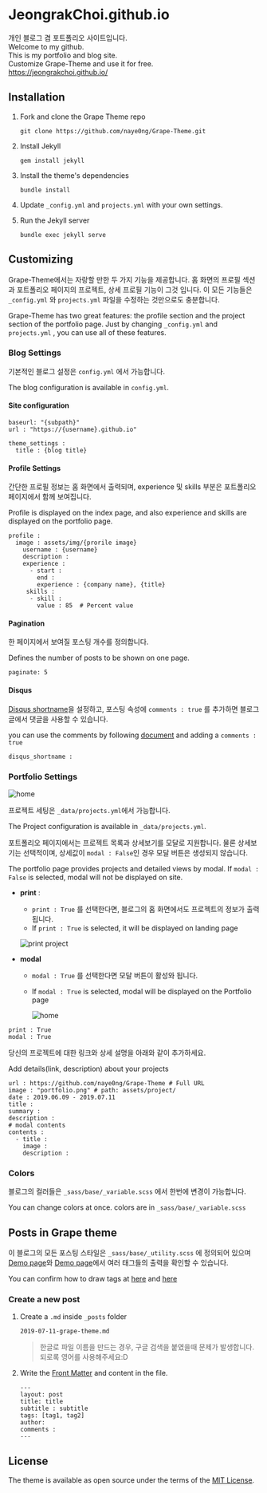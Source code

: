 # JeongrakChoi.github.io

개인 블로그 겸 포트폴리오 사이트입니다.
<br>
Welcome to my github.
<br>
This is my portfolio and blog site.
<br>
Customize Grape-Theme and use it for free.
<br>
<a href="https://jeongrakchoi.github.io/" target="_blank">https://jeongrakchoi.github.io/</a>



## Installation

1. Fork and clone the Grape Theme repo

   ```
   git clone https://github.com/naye0ng/Grape-Theme.git
   ```

2. Install Jekyll 

   ```
   gem install jekyll
   ```

3. Install the theme's dependencies

   ```
   bundle install
   ```

4. Update `_config.yml` and `projects.yml` with your own settings.

5. Run the Jekyll server

   ```
   bundle exec jekyll serve
   ```

   

## Customizing

Grape-Theme에서는 자랑할 만한 두 가지 기능을 제공합니다. 홈 화면의 프로필 섹션과 포트폴리오 페이지의 프로젝트, 상세 프로필 기능이 그것 입니다. 이 모든 기능들은  `_config.yml` 와 `projects.yml` 파일을 수정하는 것만으로도 충분합니다.

Grape-Theme has two great features: the profile section and the project section of the portfolio page. Just by changing  `_config.yml` and `projects.yml` , you can use all of these features.



### Blog Settings

기본적인 블로그 설정은 `config.yml` 에서 가능합니다.

The blog configuration is available in `config.yml`.

#### Site configuration

```
baseurl: "{subpath}"
url : "https://{username}.github.io"

theme_settings :
  title : {blog title}
```



#### Profile Settings

간단한 프로필 정보는 홈 화면에서 출력되며, experience 및 skills 부분은 포트폴리오 페이지에서 함께 보여집니다.

Profile is displayed on the index page, and also experience and skills are displayed on the portfolio page.

```
profile :
  image : assets/img/{prorile image}
    username : {username}
    description : 
    experience :
      - start :
        end : 
        experience : {company name}, {title}
     skills : 
      - skill : 
        value : 85  # Percent value
```



#### Pagination

한 페이지에서 보여질 포스팅 개수를 정의합니다.

Defines the number of posts to be shown on one page.

```
paginate: 5
```



#### Disqus

[Disqus shortname](https://help.disqus.com/en/articles/1717111-what-s-a-shortname)을 설정하고, 포스팅 속성에 `comments : true` 를 추가하면 블로그 글에서 댓글을 사용할 수 있습니다.

you can use the comments by following [document](https://help.disqus.com/en/articles/1717111-what-s-a-shortname) and adding a `comments : true` 

``` 
disqus_shortname :
```



### Portfolio Settings

![home](./assets/img/portfolio.png)

프로젝트 세팅은 `_data/projects.yml`에서 가능합니다.

The Project configuration is available in `_data/projects.yml`.

포트폴리오 페이지에서는 프로젝트 목록과 상세보기를 모달로 지원합니다. 물론 상세보기는 선택적이며, 상세값이 `modal : False`인 경우 모달 버튼은 생성되지 않습니다.

The portfolio page provides projects and detailed views by modal.   If `modal : False` is selected, modal will not be displayed on site. 

- **print** : 
  
  -  `print : True` 를 선택한다면, 블로그의 홈 화면에서도 프로젝트의 정보가 출력됩니다.
  - If `print : True` is selected, it will be displayed on landing page
  
   ![print project](./assets/img/print-project.png)
  
- **modal** 
  - `modal : True` 를 선택한다면 모달 버튼이 활성와 됩니다.
  
  - If `modal : True` is selected, modal will be displayed on the Portfolio page
  
    ![home](./assets/img/modal.png)

```
print : True
modal : True  
```
당신의 프로젝트에 대한 링크와 상세 설명을 아래와 같이 추가하세요.

Add details(link, description) about your projects

```
url : https://github.com/naye0ng/Grape-Theme # Full URL
image : "portfolio.png" # path: assets/project/
date : 2019.06.09 - 2019.07.11
title : 
summary : 
description :  
# modal contents
contents :
  - title :
    image :      	    
    description : 
```



### Colors

블로그의 컬러들은 `_sass/base/_variable.scss` 에서 한번에 변경이 가능합니다.

You can change colors at once. colors are in `_sass/base/_variable.scss`



## Posts in Grape theme

이 블로그의 모든 포스팅 스타일은  `_sass/base/_utility.scss` 에 정의되어 있으며 [Demo page](https://grape-theme.netlify.com/2019/06/08/markdown-and-html.html)와 [Demo page](https://grape-theme.netlify.com/2019/06/09/grape-theme-style.html)에서 여러 태그들의 출력을 확인할 수 있습니다.

You can confirm how to draw tags at [here](https://grape-theme.netlify.com/2019/06/08/markdown-and-html.html) and [here](https://grape-theme.netlify.com/2019/06/09/grape-theme-style.html)

### Create a new post

1. Create a `.md` inside `_posts` folder

   ```
   2019-07-11-grape-theme.md
   ```
   > 한글로 파일 이름을 만드는 경우, 구글 검색을 붙였을때 문제가 발생합니다. 되로록 영어를 사용해주세요:D
2. Write the [Front Matter](https://jekyllrb.com/docs/front-matter/) and content in the file.

   ```
   ---
   layout: post
   title: title
   subtitle : subtitle
   tags: [tag1, tag2]
   author: 
   comments : 
   ---
   ```



## License

The theme is available as open source under the terms of the [MIT License](https://opensource.org/licenses/MIT).

